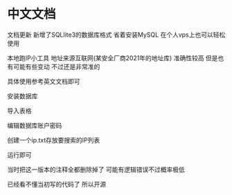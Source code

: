 # 中文文档

文档更新 新增了SQLlite3的数据库格式 省着安装MySQL 在个人vps上也可以轻松使用

本地跑IP小工具 地址来源互联网(某安全厂商2021年的地址库) 准确性较高 但是也有可能有些变动 不过还是非常准的

具体使用参考英文文档即可

安装数据库

导入表格

编辑数据库账户密码

创建一个ip.txt存放要搜索的IP列表

运行即可

当时把这一版本的注释全都删除掉了 可能有逻辑错误不过概率极低

已经看不懂当初写的代码了 所以开源
